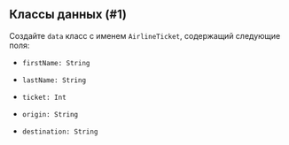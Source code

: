 ## Классы данных (#1)

Создайте `data` класс с именем `AirlineTicket`, содержащий следующие поля:

- `firstName: String`

- `lastName: String`

- `ticket: Int`

- `origin: String`

- `destination: String`